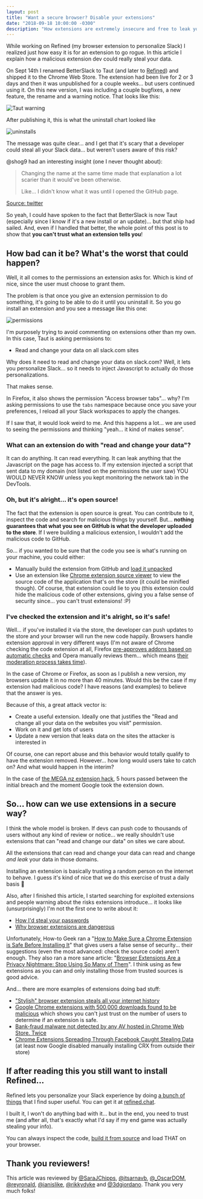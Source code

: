```yaml
---
layout: post
title: "Want a secure browser? Disable your extensions"
date: "2018-09-18 10:00:00 -0300"
description: "How extensions are extremely insecure and free to leak your data. Do you check their source code? Even when they are silently updated?"
---
```

While working on Refined (my browser extension to personalize Slack) I realized just how easy it is for an extension to go rogue. In this article I explain how a malicious extension dev could really steal your data.

<!--more-->

On Sept 14th I renamed BetterSlack to Taut (and later to [Refined](https://refined.chat)) and shipped it to the Chrome Web Store. The extension had been live for 2 or 3 days and then it was unpublished for a couple weeks... but users continued using it. On this new version, I was including a couple bugfixes, a new feature, the rename and a warning notice. That looks like this:

![Taut warning](/public/images/tautWarning.png)

After publishing it, this is what the uninstall chart looked like

![uninstalls](/public/images/uninstalls.png)

The message was quite clear... and I get that it's scary that a developer could steal all your Slack data... but weren't users aware of this risk?

@shog9 had an interesting insight (one I never thought about):

> Changing the name at the same time made that explanation a lot scarier than it would've been otherwise.
>
> Like... I didn't know what it was until I opened the GitHub page.

[Source: twitter](https://twitter.com/shog9/status/1040977127238119429)

So yeah, I could have spoken to the fact that BetterSlack is now Taut (especially since I know if it's a new install or an update)... but that ship had sailed. And, even if I handled that better, the whole point of this post is to show that **you can't trust what an extension tells you**!

## How bad can it be? What's the worst that could happen?

Well, it all comes to the permissions an extension asks for. Which is kind of nice, since the user must choose to grant them.

The problem is that once you give an extension permission to do something, it's going to be able to do it until you uninstall it. So you go install an extension and you see a message like this one:

![permissions](/public/images/permissions.png)

I'm purposely trying to avoid commenting on extensions other than my own. In this case, Taut is asking permissions to:

* Read and change your data on all slack.com sites

Why does it need to read and change your data on slack.com? Well, it lets you personalize Slack... so it needs to inject Javascript to actually do those personalizations.

That makes sense.

In Firefox, it also shows the permission "Access browser tabs"... why? I'm asking permissions to use the `tabs` namespace because once you save your preferences, I reload all your Slack workspaces to apply the changes.

If I saw that, it would look weird to me. And this happens a lot... we are used to seeing the permissions and thinking "yeah... it kind of makes sense".

### What can an extension do with "read and change your data"?

It can do anything. It can read everything. It can leak anything that the Javascript on the page has access to. If my extension injected a script that sent data to my domain (not listed on the permissions the user saw) YOU WOULD NEVER KNOW unless you kept monitoring the network tab in the DevTools.

### Oh, but it's alright... it's open source!

The fact that the extension is open source is great. You can contribute to it, inspect the code and search for malicious things by yourself. But... **nothing guarantees that what you see on GitHub is what the developer uploaded to the store**. If I were building a malicious extension, I wouldn't add the malicious code to GitHub.

So... if you wanted to be sure that the code you see is what's running on your machine, you could either:

* Manually build the extension from GitHub and [load it unpacked](https://developer.chrome.com/extensions/getstarted#manifest)
* Use an extension like [Chrome extension source viewer](https://chrome.google.com/webstore/detail/chrome-extension-source-v/jifpbeccnghkjeaalbbjmodiffmgedin) to view the source code of the application that's on the store (it could be minified though). Of course, that extension could lie to you (this extension could hide the malicious code of other extensions, giving you a false sense of security since… you can't trust extensions! :P)

### I've checked the extension and it's alright, so it's safe!

Well... if you've installed it via the store, the developer can push updates to the store and your browser will run the new code happily. Browsers handle extension approval in very different ways (I'm not aware of Chrome checking the code extension at all, Firefox [pre-approves addons based on automatic checks](https://blog.mozilla.org/addons/2017/09/21/review-wait-times-get-shorter/) and Opera manually reviews them… which means [their moderation process takes time](https://forums.opera.com/topic/16609/very-long-extension-moderation-process)).

In the case of Chrome or Firefox, as soon as I publish a new version, my browsers update it in no more than 40 minutes. Would this be the case if my extension had malicious code? I have reasons (and examples) to believe that the answer is yes.

Because of this, a great attack vector is:

* Create a useful extension. Ideally one that justifies the "Read and change all your data on the websites you visit" permission.
* Work on it and get lots of users
* Update a new version that leaks data on the sites the attacker is interested in

Of course, one can report abuse and this behavior would totally qualify to have the extension removed. However... how long would users take to catch on? And what would happen in the interim?

In the case of [the MEGA nz extension hack](https://www.zdnet.com/article/mega-nz-chrome-extension-caught-stealing-passwords-cryptocurrency-private-keys/), 5 hours passed between the initial breach and the moment Google took the extension down.

## So... how can we use extensions in a secure way?

I think the whole model is broken. If devs can push code to thousands of users without any kind of review or notice... we really shouldn't use extensions that can "read and change our data" on sites we care about.

All the extensions that can read and change your data can read and change *and leak* your data in those domains.

Installing an extension is basically trusting a random person on the internet to behave. I guess it's kind of nice that we do this exercise of trust a daily basis :shrug:

Also, after I finished this article, I started searching for exploited extensions and people warning about the risks extensions introduce... it looks like (unsurprisingly) I'm not the first one to write about it:

* [How I'd steal your passwords](https://tgvashworth.com/2012/09/24/how-id-steal-your-passwords.html)
* [Why browser extensions are dangerous](https://iconnectdots.com/2017/08/browser-extensions-dangerous.html)

Unfortunately, How-to Geek ran a "[How to Make Sure a Chrome Extension is Safe Before Installing It](https://www.howtogeek.com/347429/how-to-make-sure-a-chrome-extension-is-safe-before-installing-it/)" that gives users a false sense of security... their suggestions (even the most advanced: check the source code) aren’t enough. They also ran a more sane article: "[Browser Extensions Are a Privacy Nightmare: Stop Using So Many of Them](https://www.howtogeek.com/188346/why-browser-extensions-can-be-dangerous-and-how-to-protect-yourself/)". I think using as few extensions as you can and only installing those from trusted sources is good advice.

And... there are more examples of extensions doing bad stuff:

* ["Stylish" browser extension steals all your internet history](https://robertheaton.com/2018/07/02/stylish-browser-extension-steals-your-internet-history/)
* [Google Chrome extensions with 500,000 downloads found to be malicious](https://arstechnica.com/information-technology/2018/01/500000-chrome-users-fall-prey-to-malicious-extensions-in-google-web-store/) which shows you can't just trust on the number of users to determine if an extension is safe.
* [Bank-fraud malware not detected by any AV hosted in Chrome Web Store. Twice](https://arstechnica.com/information-technology/2017/08/bank-fraud-malware-not-detected-by-any-av-hosted-in-chrome-web-store-twice/)
* [Chrome Extensions Spreading Through Facebook Caught Stealing Data](https://hackernoon.com/chrome-extensions-spreading-through-facebook-caught-stealing-data-4aa9fc3b3a06) (at least now Google disabled manually installing CRX from outside their store)

## If after reading this you still want to install Refined...

Refined lets you personalize your Slack experience by doing [a bunch of things](https://github.com/g3rv4/Refined/blob/master/README.md) that I find super useful. You can get it at [refined.chat](https://refined.chat).

I built it, I won't do anything bad with it... but in the end, you need to trust me (and after all, that's exactly what I'd say if my end game was actually stealing your info).

You can always inspect the code, [build it from source](https://github.com/g3rv4/Refined#build-from-source) and load THAT on your browser.

## Thank you reviewers!

This article was reviewed by [@SaraJChipps](https://twitter.com/SaraJChipps), [@itsarnavb](https://twitter.com/itsarnavb), [@_OscarDOM](https://twitter.com/_OscarDOM), [@reyronald](https://twitter.com/reyronald), [@ianislike](https://twitter.com/ianislike), [@rikkydyke](https://twitter.com/rikkydyke) and [@3dgiordano](https://twitter.com/3dgiordano). Thank you very much folks!
